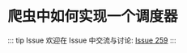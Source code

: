 # 爬虫中如何实现一个调度器



::: tip Issue 
 欢迎在 Issue 中交流与讨论: [Issue 259](https://github.com/shfshanyue/Daily-Question/issues/259) 
:::



